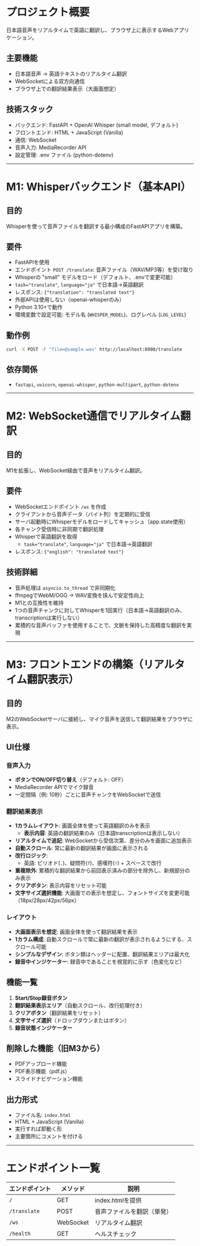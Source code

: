 # プロジェクト概要

日本語音声をリアルタイムで英語に翻訳し、ブラウザ上に表示するWebアプリケーション。

## 主要機能

- 日本語音声 → 英語テキストのリアルタイム翻訳
- WebSocketによる双方向通信
- ブラウザ上での翻訳結果表示（大画面想定）

## 技術スタック

- バックエンド: FastAPI + OpenAI Whisper (small model, デフォルト)
- フロントエンド: HTML + JavaScript (Vanilla)
- 通信: WebSocket
- 音声入力: MediaRecorder API
- 設定管理: .env ファイル (python-dotenv)

---

# M1: Whisperバックエンド（基本API）

## 目的
Whisperを使って音声ファイルを翻訳する最小構成のFastAPIアプリを構築。

## 要件
- FastAPIを使用
- エンドポイント `POST /translate`: 音声ファイル（WAV/MP3等）を受け取り
- Whisperの "small" モデルをロード（デフォルト、.envで変更可能）
- `task="translate"`, `language="ja"` で日本語→英語翻訳
- レスポンス: `{"translation": "translated text"}`
- 外部APIは使用しない（openai-whisperのみ）
- Python 3.10+で動作
- 環境変数で設定可能: モデル名 (`WHISPER_MODEL`)、ログレベル (`LOG_LEVEL`)

## 動作例
```bash
curl -X POST -F "file=@sample.wav" http://localhost:8000/translate
```

## 依存関係
- `fastapi`, `uvicorn`, `openai-whisper`, `python-multipart`, `python-dotenv`

---

# M2: WebSocket通信でリアルタイム翻訳

## 目的
M1を拡張し、WebSocket経由で音声をリアルタイム翻訳。

## 要件
- WebSocketエンドポイント `/ws` を作成
- クライアントから音声データ（バイト列）を定期的に受信
- サーバ起動時にWhisperモデルをロードしてキャッシュ（app.state使用）
- 各チャンク受信時に非同期で翻訳処理
- Whisperで英語翻訳を取得
  - `task="translate"`, `language="ja"` で日本語→英語翻訳
- レスポンス: `{"english": "translated text"}`

## 技術詳細
- 音声処理は `asyncio.to_thread` で非同期化
- ffmpegでWebM/OGG → WAV変換を挟んで安定性向上
- M1との互換性を維持
- 1つの音声チャンクに対してWhisperを1回実行（日本語->英語翻訳のみ、transcriptionは実行しない）
- 累積的な音声バッファを使用することで、文脈を保持した高精度な翻訳を実現

---

# M3: フロントエンドの構築（リアルタイム翻訳表示）

## 目的
M2のWebSocketサーバに接続し、マイク音声を送信して翻訳結果をブラウザに表示。

## UI仕様

### 音声入力
- **ボタンでON/OFF切り替え**（デフォルト: OFF）
- MediaRecorder APIでマイク録音
- 一定間隔（例: 10秒）ごとに音声チャンクをWebSocketで送信

### 翻訳結果表示
- **1カラムレイアウト**: 画面全体を使って英語翻訳のみを表示
  - **表示内容**: 英語の翻訳結果のみ（日本語transcriptionは表示しない）
- **リアルタイムで追記**: WebSocketから受信次第、差分のみを画面に追加表示
- **自動スクロール**: 常に最新の翻訳結果が画面に表示される
- **改行ロジック**:
  - 英語: ピリオド(`.`)、疑問符(`?`)、感嘆符(`!`) + スペースで改行
- **重複除外**: 累積的な翻訳結果から前回表示済みの部分を除外し、新規部分のみ表示
- **クリアボタン**: 表示内容をリセット可能
- **文字サイズ選択機能**: 大画面での表示を想定し、フォントサイズを変更可能（18px/28px/42px/56px）

### レイアウト
- **大画面表示を想定**: 画面全体を使って翻訳結果を表示
- **1カラム構成**: 自動スクロールで常に最新の翻訳が表示されるようにする、スクロール可能
- **シンプルなデザイン**: ボタン類はヘッダーに配置、翻訳結果エリアは最大化
- **録音中インジケーター**: 録音中であることを視覚的に示す（色変化など）

## 機能一覧

1. **Start/Stop録音ボタン**
2. **翻訳結果表示エリア**（自動スクロール、改行処理付き）
3. **クリアボタン**（翻訳結果をリセット）
4. **文字サイズ選択**（ドロップダウンまたはボタン）
5. **録音状態インジケーター**

## 削除した機能（旧M3から）

- PDFアップロード機能
- PDF表示機能（pdf.js）
- スライドナビゲーション機能

## 出力形式
- ファイル名: `index.html`
- HTML + JavaScript (Vanilla)
- 実行すれば即動く形
- 主要箇所にコメントを付ける

---

# エンドポイント一覧

| エンドポイント | メソッド | 説明 |
|--------------|---------|------|
| `/` | GET | index.htmlを提供 |
| `/translate` | POST | 音声ファイルを翻訳（単発） |
| `/ws` | WebSocket | リアルタイム翻訳 |
| `/health` | GET | ヘルスチェック |
